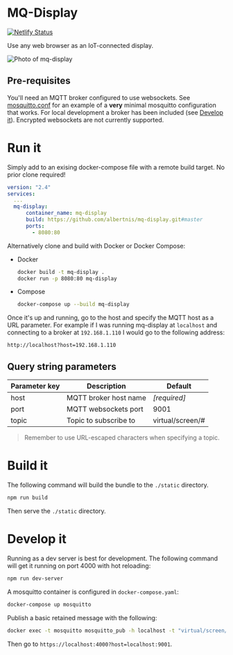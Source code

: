 # MQ-Display

[![Netlify Status](https://api.netlify.com/api/v1/badges/514ec4fb-d1ab-432b-bcbc-d5d6414eca2e/deploy-status)](https://app.netlify.com/sites/mq-display/deploys)

Use any web browser as an IoT-connected display.

![Photo of mq-display](https://albertnis.com/resources/2019-11-02-iot-display-mqtt/mqdisplay-t.jpg)

## Pre-requisites

You'll need an MQTT broker configured to use websockets. See [mosquitto.conf]() for an example of a **very** minimal mosquitto configuration that works. For local development a broker has been included (see [Develop it](#develop-it)). Encrypted websockets are not currently supported.


# Run it

Simply add to an exising docker-compose file with a remote build target. No prior clone required!

```yaml
version: "2.4"
services:
  ...
  mq-display:
      container_name: mq-display
      build: https://github.com/albertnis/mq-display.git#master
      ports:
        - 8080:80
```

Alternatively clone and build with Docker or Docker Compose:

- Docker
  ```sh
  docker build -t mq-display .
  docker run -p 8080:80 mq-display
  ```

- Compose
  ```sh
  docker-compose up --build mq-display
  ```

Once it's up and running, go to the host and specify the MQTT host as a URL parameter. For example if I was running mq-display at `localhost` and connecting to a broker at `192.168.1.110` I would go to the following address:

`http://localhost?host=192.168.1.110`

## Query string parameters

Parameter key | Description | Default
--- | --- | ---
host | MQTT broker host name | *[required]*
port | MQTT websockets port | 9001
topic | Topic to subscribe to | virtual/screen/#

> Remember to use URL-escaped characters when specifying a topic.

# Build it

The following command will build the bundle to the `./static` directory.

```sh
npm run build
```

Then serve the `./static` directory.

# Develop it

Running as a dev server is best for development. The following command will get it running on port 4000 with hot reloading:

```sh
npm run dev-server
```

A mosquitto container is configured in `docker-compose.yaml`:

```sh
docker-compose up mosquitto
```

Publish a basic retained message with the following:

```sh
docker exec -t mosquitto mosquitto_pub -h localhost -t "virtual/screen/1" -m "{\"brightness\":\"100\",\"message\":\"Fun times\"}" -r
```

Then go to `https://localhost:4000?host=localhost:9001`.
